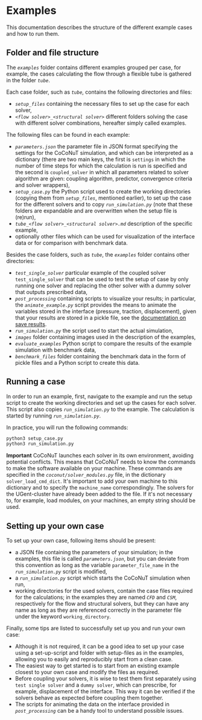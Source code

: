 # Examples

This documentation describes the structure of the different example cases and how to run them.


## Folder and file structure

The *`examples`* folder contains different examples grouped per case, for example, the cases calculating the flow through a flexible tube is gathered in the folder *`tube`*.

Each case folder, such as *`tube`*, contains the following directories and files:
- *`setup_files`* containing the necessary files to set up the case for each solver,
- *`<flow solver>_<structural solver>`* different folders solving the case with different solver combinations, hereafter simply called examples.

The following files can be found in each example:
- *`parameters.json`* the parameter file in JSON format specifying the settings for the CoCoNuT simulation, and which can be interpreted as a dictionary (there are two main keys,
the first is `settings` in which the number of time steps for which the calculation is run is specified and the second is `coupled_solver` in which all parameters related to solver algorithm are given: coupling algorithm, predictor, convergence criteria and solver wrappers),
- *`setup_case.py`* the Python script used to create the working directories (copying them from *`setup_files`*, mentioned earlier), to set up the case for the different solvers and to copy *`run_simulation.py`* (note that these folders are expandable and are overwritten when the setup file is (re)run), 
- *`tube_<flow solver>_<structural solver>.md`* description of the specific example,
- optionally other files which can be used for visualization of the interface data or for comparison with benchmark data.

Besides the case folders, such as *`tube`*, the *`examples`* folder contains other directories:
- *`test_single_solver`* particular example of the coupled solver `test_single_solver` that can be used to test the setup of case by only running one solver and replacing the other solver with a dummy solver that outputs prescribed data,
- *`post_processing`* containing scripts to visualize your results; in particular, the *`animate_example.py`* script provides the means to animate the variables stored in the interface (pressure, traction, displacement), given that your results are stored in a pickle file, see the [documentation on save results](../coupling_components/coupled_solvers/coupled_solvers.md#save-results).
- *`run_simulation.py`* the script used to start the actual simulation,
- *`images`* folder containing images used in the description of the examples,
- *`evaluate_examples`* Python script to compare the results of the example simulation with benchmark data,
- *`benchmark_files`* folder containing the benchmark data in the form of pickle files and a Python script to create this data.


## Running a case

In order to run an example, first, navigate to the example and run the setup script to create the working directories and set up the cases for each solver.
This script also copies *`run_simulation.py`* to the example.
The calculation is started by running *`run_simulation.py`*.

In practice, you will run the following commands:
```bash
python3 setup_case.py
python3 run_simulation.py
```

**Important**
CoCoNuT launches each solver in its own environment, avoiding potential conflicts.
This means that CoCoNuT needs to know the commands to make the software available on your machine.
These commands are specified in the *`coconut/solver_modules.py`* file, in the dictionary `solver_load_cmd_dict`.
It's important to add your own machine to this dictionary and to specify the `machine_name` correspondingly.
The solvers for the UGent-cluster have already been added to the file.
If it's not necessary to, for example, load modules, on your machines, an empty string should be used.


## Setting up your own case

To set up your own case, following items should be present:
- a JSON file containing the parameters of your simulation; in the examples, this file is called *`parameters.json`*, but you can deviate from this convention as long as the variable `parameter_file_name` in the *`run_simulation.py`* script is modified,
- a *`run_simulation.py`* script which starts the CoCoNuT simulation when run,
- working directories for the used solvers, contain the case files required for the calculations; in the examples they are named *`CFD`* and *`CSM`*, respectively for the flow and structural solvers, but they can have any name as long as they are referenced correctly in the parameter file under the keyword `working_directory`.

Finally, some tips are listed to successfully set up you and run your own case:
- Although it is not required, it can be a good idea to set up your case using a set-up-script and folder with setup-files as in the examples, allowing you to easily and reproducibly start from a clean case.
- The easiest way to get started is to start from an existing example closest to your own case and modify the files as required.
- Before coupling your solvers, it is wise to test them first separately using `test single solver` and a `dummy solver`, which can prescribe, for example, displacement of the interface. This way it can be verified if the solvers behave as expected before coupling them together.
- The scripts for animating the data on the interface provided in *`post_processing`* can be a handy tool to understand possible issues.
